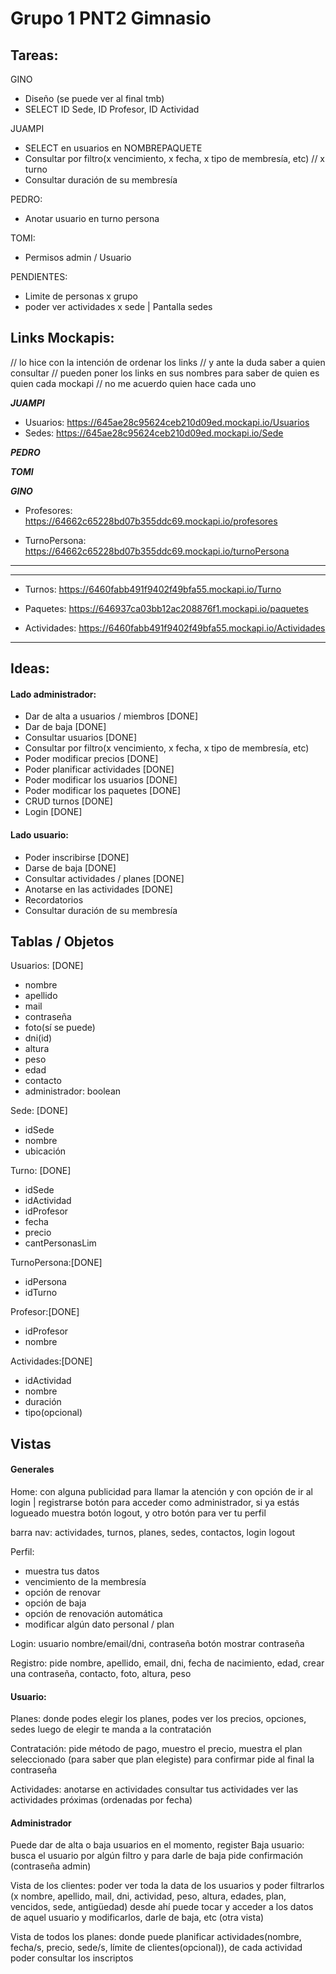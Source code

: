 # Grupo 1 PNT2 Gimnasio
## Tareas:
GINO
- Diseño (se puede ver al final tmb)
- SELECT ID Sede, ID Profesor, ID Actividad

JUAMPI
- SELECT en usuarios en NOMBREPAQUETE
- Consultar por filtro(x vencimiento, x fecha, x tipo de membresía, etc) // x turno
- Consultar duración de su membresía 

PEDRO:
- Anotar usuario en turno persona

TOMI:
- Permisos admin / Usuario

PENDIENTES:
- Limite de personas x grupo
- poder ver actividades x sede | Pantalla sedes

## Links Mockapis:
// lo hice con la intención de ordenar los links 
// y ante la duda saber a quien consultar
// pueden poner los links en sus nombres para saber de quien es quien cada mockapi
// no me acuerdo quien hace cada uno

*****JUAMPI*****
- Usuarios:
https://645ae28c95624ceb210d09ed.mockapi.io/Usuarios
- Sedes:
https://645ae28c95624ceb210d09ed.mockapi.io/Sede
 
*****PEDRO*****

*****TOMI*****

*****GINO*****
- Profesores:
https://64662c65228bd07b355ddc69.mockapi.io/profesores

- TurnoPersona:
https://64662c65228bd07b355ddc69.mockapi.io/turnoPersona

----------------------------------------------------------------------------
----------------------------------------------------------------------------
- Turnos:
https://6460fabb491f9402f49bfa55.mockapi.io/Turno

- Paquetes: 
https://646937ca03bb12ac208876f1.mockapi.io/paquetes

- Actividades:
https://6460fabb491f9402f49bfa55.mockapi.io/Actividades

----------------------------------------------------------------------------

## Ideas: 
#### Lado administrador:
  - Dar de alta a usuarios / miembros [DONE]
  - Dar de baja [DONE]
  - Consultar usuarios [DONE]
  - Consultar por filtro(x vencimiento, x fecha, x tipo de membresía, etc)
  - Poder modificar precios [DONE]
  - Poder planificar actividades [DONE]
  - Poder modificar los usuarios [DONE]
  - Poder modificar los paquetes [DONE]
  - CRUD turnos [DONE]
  - Login [DONE]

#### Lado usuario:
  - Poder inscribirse [DONE]
  - Darse de baja [DONE]
  - Consultar actividades / planes [DONE]
  - Anotarse en las actividades [DONE]
  - Recordatorios
  - Consultar duración de su membresía 

## Tablas / Objetos

Usuarios: [DONE]
  - nombre
  - apellido
  - mail
  - contraseña
  - foto(sí se puede)
  - dni(id)
  - altura
  - peso
  - edad
  - contacto
  - administrador: boolean

Sede: [DONE]
  - idSede
  - nombre
  - ubicación

Turno: [DONE]
  - idSede
  - idActividad
  - idProfesor
  - fecha
  - precio
  - cantPersonasLim

TurnoPersona:[DONE]
  - idPersona
  - idTurno

Profesor:[DONE]
  - idProfesor
  - nombre

Actividades:[DONE]
  - idActividad
  - nombre
  - duración
  - tipo(opcional)


## Vistas
#### Generales
Home:
con alguna publicidad para llamar la atención y con opción de ir al login | registrarse 
botón para acceder como administrador, si ya estás logueado muestra botón logout, y otro botón para ver tu perfil

barra nav:
actividades, turnos, planes, sedes, contactos, login logout

Perfil:
  - muestra tus datos
  - vencimiento de la membresía
  - opción de renovar
  - opción de baja
  - opción de renovación automática
  - modificar algún dato personal / plan

Login:
usuario nombre/email/dni, contraseña
botón mostrar contraseña

Registro:
pide nombre, apellido, email, dni, fecha de nacimiento, edad, crear una contraseña, contacto, foto, altura, peso

#### Usuario:

Planes:
donde podes elegir los planes, podes ver los precios, opciones, sedes 
luego de elegir te manda a la contratación

Contratación:
pide método de pago, muestro el precio, muestra el plan seleccionado (para saber que plan elegiste)
para confirmar pide al final la contraseña

Actividades:
anotarse en actividades
consultar tus actividades
ver las actividades próximas (ordenadas por fecha)

#### Administrador

Puede dar de alta o baja usuarios en el momento, register
Baja usuario:
busca el usuario por algún filtro y para darle de baja pide confirmación (contraseña admin)

Vista de los clientes:
poder ver toda la data de los usuarios y poder filtrarlos (x nombre, apellido, mail, dni, actividad, peso, altura, edades, plan, vencidos, sede, antigüedad) 
desde ahí puede tocar y acceder a los datos de aquel usuario y modificarlos, darle de baja, etc (otra vista)

Vista de todos los planes:
donde puede planificar actividades(nombre, fecha/s, precio, sede/s, límite de clientes(opcional)), de cada actividad poder consultar los inscriptos






